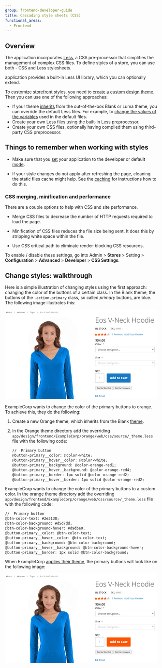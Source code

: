 ```yaml
---
group: frontend-developer-guide
title: Cascading style sheets (CSS)
functional_areas:
  - Frontend
---
```


## Overview

The application incorporates [Less](http://lesscss.org/), a CSS pre-processor that simplifies the management of complex CSS files.
To define styles of a store, you can use both - CSS and Less stylesheets.

application provides a built-in Less UI library, which you can optionally extend.

To customize [storefront](https://glossary.magento.com/storefront) styles, you need to [create a custom design theme](../themes/create-storefront.md). Then you can use one of the following approaches:

*  If your theme [inherits](..//themes/inherit.md) from the out-of-the-box Blank or Luma theme, you can override the default Less files. For example, to [change the values of the variables](theme-ui-lib.md#predefined-variables-fedgusing-ui-libpredef-vars) used in the default files.
*  Create your own Less files using the built-in Less preprocessor.
*  Create your own CSS files, optionally having compiled them using third-party CSS preprocessor.

## Things to remember when working with styles

*  Make sure that you [set](https://devdocs.magento.com/guides/v2.4/config-guide/cli/config-cli-subcommands-mode.html) your application to the developer or default [mode](https://devdocs.magento.com/guides/v2.4/config-guide/bootstrap/magento-modes.html).

*  If your style changes do not apply after refreshing the page, cleaning the static files cache might help. See the [caching](../caching.md#page-caching) for instructions how to do this.

### CSS merging, minification and performance

There are a couple options to help with CSS and site performance.

*  Merge CSS files to decrease the number of HTTP requests required to load the page.

*  Minification of CSS files reduces the file size being sent. It does this by stripping white space within the file.

*  Use CSS critical path to eliminate render-blocking CSS resources.

To enable / disable these settings, go into Admin > **Stores** > Setting > **Configuration** > **Advanced** > **Developer** > **CSS Settings**.

## Change styles: walkthrough

Here is a simple illustration of changing styles using the first approach: changing the color of the buttons of a certain class.
In the Blank theme, the buttons of the `.action.primary` class, so called *primary* buttons, are blue. The following image illustrates this:

![The default view of a product page, with the orange Add to Cart button]

ExampleCorp wants to change the color of the primary buttons to orange. To achieve this, they do the following:

1. Create a new Orange theme, which inherits from the Blank [theme](https://glossary.magento.com/theme).
1. In the Orange theme directory add the overriding `app/design/frontend/ExampleCorp/orange/web/css/source/_theme.less` file with the following code:

   ```less
   //  Primary button
   @button-primary__color: @color-white;
   @button-primary__hover__color: @color-white;
   @button-primary__background: @color-orange-red1;
   @button-primary__hover__background: @color-orange-red4;
   @button-primary__border: 1px solid @color-orange-red2;
   @button-primary__hover__border: 1px solid @color-orange-red2;
   ```

ExampleCorp wants to change the color of the primary buttons to a custom color. In the orange theme directory add the overriding `app/design/frontend/ExampleCorp/orange/web/css/source/_theme.less` file with the following code:

   ```less
   //  Primary button
   @btn-color-text: #2e3138;
   @btn-color-background: #d5d7dd;
   @btn-color-background-hover: #d9dbe0;
   @button-primary__color: @btn-color-text;
   @button-primary__hover__color: @btn-color-text;
   @button-primary__background: @btn-color-background;
   @button-primary__hover__background: @btn-color-background-hover;
   @button-primary__border: 1px solid @btn-color-background;
   ```

When ExampleCorp [applies their theme](../themes/apply-storefront.md), the primary buttons will look like on the following image:

![The customized view of a product page, with the grey Add to Cart button]

[The default view of a product page, with the orange Add to Cart button]: ../../_images/frontend/css_over1.png
[The customized view of a product page, with the grey Add to Cart button]: ../../_images/frontend/css_over2.png
